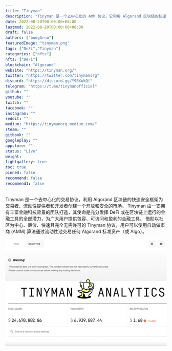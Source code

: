 ```yaml
---
title: "Tinyman"
description: "Tinyman 是一个去中心化的 AMM 协议，它利用 Algorand 区块链的快速安全框架，创建一个开放和安全的市场"
date: 2022-08-20T00:00:00+08:00
lastmod: 2022-08-20T00:00:00+08:00
draft: false
authors: ["boogArno"]
featuredImage: "tinyman.png"
tags: ["DeFi","Tinyman"]
categories: ["nfts"]
nfts: ["DeFi"]
blockchain: "Algorand"
website: "https://tinyman.org/"
twitter: "https://twitter.com/tinymanorg"
discord: "https://discord.gg/Y9BXukQf"
telegram: "https://t.me/tinymanofficial"
github: ""
youtube: ""
twitch: ""
facebook: ""
instagram: ""
reddit: ""
medium: "https://tinymanorg.medium.com/"
steam: ""
gitbook: ""
googleplay: ""
appstore: ""
status: "Live"
weight: 
lightgallery: true
toc: true
pinned: false
recommend: false
recommend1: false
---
```

Tinyman 是一个去中心化的交易协议，利用 Algorand 区块链的快速安全框架为交易者、流动性提供者和开发者创建一个开放和安全的市场。 Tinyman 由一支拥有丰富金融科技背景的团队打造，其使命是充分发挥 DeFi 或在区块链上运行的金融工具的全部潜力，为广大用户提供包容、可访问和盈利的金融工具。 借助以社区为中心、廉价、快速且完全无需许可的 Tinyman 协议，用户可以使用自动做市商 (AMM) 算法通过流动性池交易任何 Algorand 标准资产（或 Algo）。

![tinyman-dapp-defi-algorand-image2_36f99fc24968914377a4eecc0e7eaab2](tinyman-dapp-defi-algorand-image2_36f99fc24968914377a4eecc0e7eaab2.png)